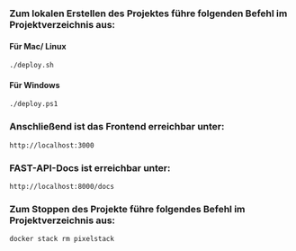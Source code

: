 ### Zum lokalen Erstellen des Projektes führe folgenden Befehl im Projektverzeichnis aus:

#### Für Mac/ Linux
    ./deploy.sh

#### Für Windows
    ./deploy.ps1

### Anschließend ist das Frontend erreichbar unter:
    http://localhost:3000

### FAST-API-Docs ist erreichbar unter:
    http://localhost:8000/docs

### Zum Stoppen des Projekte führe folgendes Befehl im Projektverzeichnis aus:
    docker stack rm pixelstack